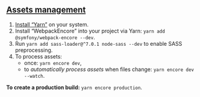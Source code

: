 ## [Assets management][1]

1. [Install “Yarn”][2] on your system.
2. Install “WebpackEncore” into your project via Yarn: `yarn add @symfony/webpack-encore --dev`.
3. Run `yarn add sass-loader@^7.0.1 node-sass --dev` to enable SASS preprocessing.
4. To process assets:
    * once: `yarn encore dev`,
    * to *automatically process assets* when files change: `yarn encore dev --watch`.

**To create a production build:** `yarn encore production`.

[1]: https://symfony.com/doc/3.4/frontend.html
[2]: https://yarnpkg.com/lang/fr/docs/install/


